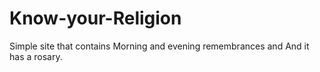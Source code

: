 # Know-your-Religion
Simple site that contains Morning and evening remembrances and And it has a rosary. 

